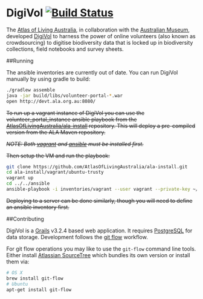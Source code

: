 # DigiVol   [![Build Status](https://travis-ci.org/AtlasOfLivingAustralia/volunteer-portal.svg?branch=develop)](https://travis-ci.org/AtlasOfLivingAustralia/volunteer-portal)

The [Atlas of Living Australia], in collaboration with the [Australian Museum], developed [DigiVol]
to harness the power of online volunteers (also known as crowdsourcing) to digitise biodiversity data that is locked up
in biodiversity collections, field notebooks and survey sheets.

##Running

The ansible inventories are currently out of date.  You can run DigiVol manually by using gradle to build:

```bash
./gradlew assemble
java -jar build/libs/volunteer-portal-*.war
open http://devt.ala.org.au:8080/
```

~~To run up a vagrant instance of DigiVol you can use the volunteer_portal_instance ansible playbook from the
[AtlasOfLivingAustralia/ala-install] repository.  This will deploy a pre-compiled version from the ALA Maven repository.~~

~~*NOTE: Both [vagrant] and [ansible] must be installed first.*~~

~~Then setup the VM and run the playbook:~~

```bash
git clone https://github.com/AtlasOfLivingAustralia/ala-install.git
cd ala-install/vagrant/ubuntu-trusty
vagrant up
cd ../../ansible
ansible-playbook -i inventories/vagrant --user vagrant --private-key ~/.vagrant.d/insecure_private_key --sudo volunteer-portal.yml
```

~~Deploying to a server can be done similarly, though you will need to define an ansible inventory first.~~

##Contributing

DigiVol is a [Grails] v3.2.4 based web application.  It requires [PostgreSQL] for data storage.  Development follows the 
[git flow] workflow.

For git flow operations you may like to use the `git-flow` command line tools.  Either install [Atlassian SourceTree]
which bundles its own version or install them via:

```bash
# OS X
brew install git-flow
# Ubuntu
apt-get install git-flow
```

[Atlas of Living Australia]: http://www.ala.org.au/
[Australian Museum]: http://australianmuseum.net.au/
[PostgreSQL]: http://postgres.org/
[DigiVol]: http://volunteer.ala.org.au/
[Grails]: http://www.grails.org/
[git flow]: https://www.atlassian.com/git/tutorials/comparing-workflows/gitflow-workflow "Gitflow Workflow"
[Atlassian SourceTree]: http://www.sourcetreeapp.com/
[AtlasOfLivingAustralia/ala-install]: https://github.com/AtlasOfLivingAustralia/ala-install
[vagrant]: https://www.vagrantup.com/
[ansible]: http://www.ansible.com/home
